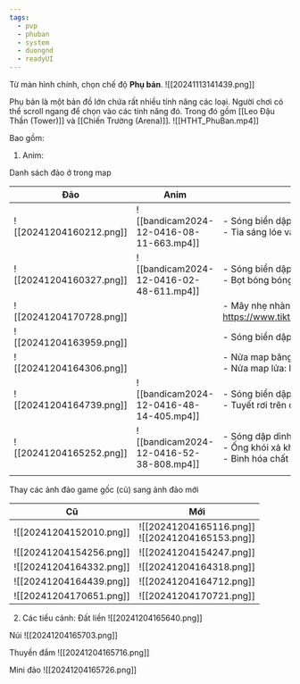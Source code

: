 ```yaml
---
tags:
  - pvp
  - phuban
  - system
  - duongnd
  - readyUI
---
```

Từ màn hình chính, chọn chế độ **Phụ bản**.
![[20241113141439.png]]

Phụ bản là một bản đồ lớn chứa rất nhiều tính năng các loại. Người chơi có thể scroll ngang để chọn vào các tính năng đó.
Trong đó gồm [[Leo Đậu Thần (Tower)]] và [[Chiến Trường (Arena)]].
![[HTHT_PhuBan.mp4]]

Bao gồm:

1. Anim:

Danh sách đảo ở trong map

| Đảo                                  | Anim                                    | Mô tả                                                                                          |
| ------------------------------------ | --------------------------------------- | ---------------------------------------------------------------------------------------------- |
| ![[20241204160212.png]]              | ![[bandicam2024-12-0416-08-11-663.mp4]] | - Sóng biển dập dình ở quanh đảo<br>- Tia sáng lóe vào sàn đấu                                 |
| ![[20241204160327.png]]              | ![[bandicam2024-12-0416-02-48-611.mp4]] | - Sóng biển dập dình<br>- Bọt bỏng bóng từ đảo bay lên                                         |
| ![[20241204170728.png]] |                                         | - Mây nhẹ nhàng bây trên đảo<br>https://www.tiktok.com/@wallpaper_sp/video/7405122614567406855 |
| ![[20241204163959.png]]              |                                         | - Sóng biển dập dình quanh đảo                                                                 |
| ![[20241204164306.png]]              |                                         | - Nửa map băng: tuyết rơi<br>- Nửa map lửa: lửa và khói ở núi                                  |
| ![[20241204164739.png]]              | ![[bandicam2024-12-0416-48-14-405.mp4]] | - Sóng biển dập dình quanh đảo<br>- Tuyết rơi trên đảo                                         |
| ![[20241204165252.png]]              | ![[bandicam2024-12-0416-52-38-808.mp4]] | - Sóng dập dình quanh đảo<br>- Ống khói xả khói<br>- Bình hóa chất sục sôi, nhả bọt            |
|                                      |                                         |                                                                                                |

Thay các ảnh đảo game gốc (cũ) sang ảnh đảo mới

| Cũ                                   | Mới                                                |
| ------------------------------------ | -------------------------------------------------- |
| ![[20241204152010.png]]              | ![[20241204165116.png]]<br>![[20241204165153.png]] |
| ![[20241204154256.png]]              | ![[20241204154247.png]]                            |
| ![[20241204164332.png]]              | ![[20241204164318.png]]                            |
| ![[20241204164439.png]]              | ![[20241204164712.png]]                            |
| ![[20241204170651.png]] | ![[20241204170721.png]]               |


2. Các tiểu cảnh:
Đất liền
![[20241204165640.png]]

Núi 
![[20241204165703.png]]

Thuyền đắm
![[20241204165716.png]]

Mini đảo
![[20241204165726.png]]